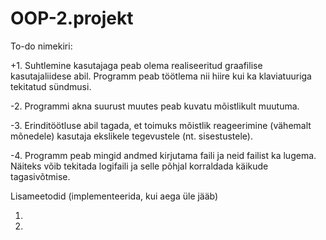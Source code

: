 # OOP-2.projekt

To-do nimekiri:

+1. Suhtlemine kasutajaga peab olema realiseeritud graafilise kasutajaliidese abil. Programm peab töötlema nii hiire kui ka klaviatuuriga      tekitatud sündmusi.
   
-2. Programmi akna suurust muutes peab kuvatu mõistlikult muutuma.

-3. Erinditöötluse abil tagada, et toimuks mõistlik reageerimine (vähemalt mõnedele) kasutaja ekslikele tegevustele (nt. sisestustele).
   
-4. Programm peab mingid andmed kirjutama faili ja neid failist ka lugema. Näiteks võib tekitada logifaili ja selle põhjal korraldada          käikude tagasivõtmise.

Lisameetodid (implementeerida, kui aega üle jääb)

1. 
   
2. 
